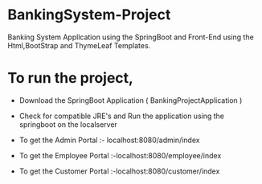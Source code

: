 # BankingSystem-Project

Banking System Appllcation using the SpringBoot and Front-End using the Html,BootStrap and ThymeLeaf Templates.


# To run the project,

- Download the SpringBoot Application ( BankingProjectApplication )

- Check for compatible JRE's and Run the application using the springboot on the localserver

- To get the Admin Portal :- localhost:8080/admin/index

- To get the Employee Portal :-localhost:8080/employee/index

- To get the Customer Portal :-localhost:8080/customer/index
